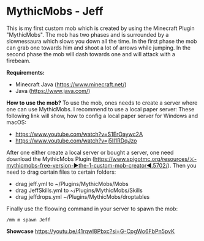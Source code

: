 # MythicMobs - Jeff
This is my first custom mob which is created by using the Minecraft Plugin "MythicMobs". The mob has two phases and is surrounded by a slownessaura which slows you down all the time. In the first phase the mob can grab one towards him and shoot a lot of arrows while jumping. In the second phase the mob will dash towards one and will attack with a firebeam.

**Requirements:**
- Minecraft Java (https://www.minecraft.net/)
- Java (https://www.java.com/)

**How to use the mob?**
To use the mob, ones needs to create a server where one can use MythicMobs. I recommend to use a local paper server:
These following link will show, how to config a local paper server for Windows and macOS:
- https://www.youtube.com/watch?v=S1ErOaywc2A
- https://www.youtube.com/watch?v=j5II1RDqJzo

After one either create a local server or bought a server, one need download the MythicMobs Plugin (https://www.spigotmc.org/resources/⚔-mythicmobs-free-version-►the-1-custom-mob-creator◄.5702/). Then you need to drag certain files to certain folders:
- drag jeff.yml to ~/Plugins/MythicMobs/Mobs 
- drag JeffSkills.yml to ~/Plugins/MythicMobs/Skills
- drag jeffdrops.yml ~/Plugins/MythicMobs/droptables

Finally use the floowing command in your server to spawn the mob:
```
/mm m spawn Jeff
```
**Showcase**
https://youtu.be/41rqwI8Pbxc?si=G-CpgWo6FbPn5pvK

